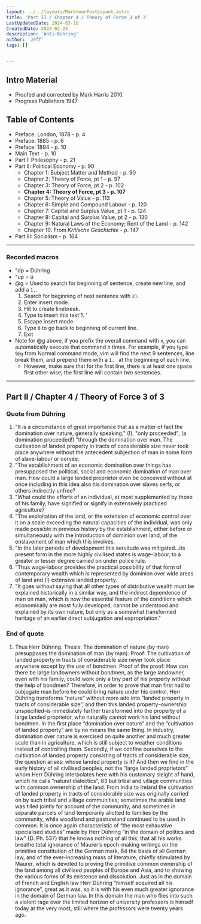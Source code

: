 ```yaml
---
layout: ../../layouts/MarkdownPostLayout.astro
title: 'Part II / Chapter 4 / Theory of Force 3 of 3'
LastUpdatedDate: 2024-03-10
CreatedDate: 2024-02-24
description: 'Anti-Dühring'
author: 'Jeff'
tags: []


---
```


## Intro Material
* Proofed and corrected by Mark Harris 2010.
* Progress Publishers 1947

## Table of Contents
* Preface: London, 1878 - p. 4
* Preface: 1885 - p. 6
* Preface: 1894 - p. 10
* Main Text - p. 10
* Part I: Philosophy - p. 21
* Part II: Political Economy - p. 90
	* Chapter 1: Subject Matter and Method - p. 90
	* Chapter 2: Theory of Force, pt 1 - p. 97
	* Chapter 3: Theory of Force, pt 2 - p. 102
	* **Chapter 4: Theory of Force, pt 3 - p. 107**
	* Chapter 5: Theory of Value - p. 113
	* Chapter 6: Simple and Compound Labour - p. 120
	* Chapter 7: Capital and Surplus Value, pt 1 - p. 124
	* Chapter 8: Capital and Surplus Value, pt 2 - p. 130
	* Chapter 9: Natural Laws of the Economy; Rent of the Land - p. 142
	* Chapter 10: From *Kritische Geschichte* - p. 147
* Part III: Socialism - p. 164
***

### Recorded macros

* "dp = Dühring
* "up = ü
* @g = Used to search for beginning of sentence, create new line, and add a `1.`.
	1. Search for beginning of next sentence with `2)`. 
	1. Enter insert mode. 
	1. Hit <Enter> to create linebreak.
	1. Type to insert this text'1. '
	1. Escape insert mode.
	1. Type `0` to go back to beginning of current line.
	1. Exit
* Note for @g above, if you prefix the overall command with `n`, you can automatically execute that command *n* times. For example, if you type `9@g` from Normal command mode, vim will find the next 9 sentences, line break them, and prepend them with a `1. ` at the beginning of each line. 
	* However, make sure that for the first line, there is at least one space first other wise, the first line will contain *two* sentences.

***

## Part II / Chapter 4 / Theory of Force 3 of 3

### Quote from Dühring

1. "It is a circumstance of great importance that as a matter of fact the domination over nature, generally speaking," (!), "only proceeded", (a domination proceeded!) "through the domination over man. The cultivation of landed property in tracts of considerable size never took place anywhere without the antecedent subjection of man in some form of slave-labour or corvée. 
1. "The establishment of an economic domination over things has presupposed the political, social and economic domination of man over man. How could a large landed proprietor even be conceived without at once including in this idea also his domination over slaves serfs, or others indirectly unfree? 
1. "What could the efforts of an individual, at most supplemented by those of his family, have signified or signify in extensively practiced agriculture? 
1. "The exploitation of the land, or the extension of economic control over it on a scale exceeding the natural capacities of the individual, was only made possible in previous history by the establishment, either before or simultaneously with the introduction of dominion over land, of the enslavement of man which this involves. 
1. "In the later periods of development this servitude was mitigated...its present form in the more highly civilised states is wage-labour, to a greater or lesser degree carried on under police rule. 
1. "Thus wage-labour provides the practical possibility of that form of contemporary wealth which is represented by dominion over wide areas of land and (!) extensive landed property. 
1. "It goes without saying that all other types of distributive wealth must be explained historically in a similar way, and the indirect dependence of man on man, which is now the essential feature of the conditions which economically are most fully developed, cannot be understood and explained by its own nature, but only as a somewhat transformed heritage of an earlier direct subjugation and expropriation."

### End of quote

1. Thus Herr Dühring.
Thesis: The domination of nature (by man) presupposes the domination of man (by man).
Proof: The cultivation of landed property in tracts of considerable size never took place anywhere except by the use of bondmen.
Proof of the proof: How can there be large landowners without bondmen, as the large landowner, even with his family, could work only a tiny part of his property without the help of bondmen?
Therefore, in order to prove that man first had to subjugate man before he could bring nature under his control, Herr Dühring transforms “nature” without more ado into “landed property in tracts of considerable size”, and then this landed property–ownership unspecified–is immediately further transformed into the property of a large landed proprietor, who naturally cannot work his land without bondmen.
In the first place “domination over nature” and the “cultivation of landed property” are by no means the same thing. In industry, domination over nature is exercised on quite another and much greater scale than in agriculture, which is still subject to weather conditions instead of controlling them.
Secondly, if we confine ourselves to the cultivation of landed property consisting of tracts of considerable size, the question arises: whose landed property is it? And then we find in the early history of all civilised peoples, not the “large landed proprietors” whom Herr Dühring interpolates here with his customary sleight of hand, which he calls “natural dialectics”, 83 but tribal and village communities with common ownership of the land. From India to Ireland the cultivation of landed property in tracts of considerable size was originally carried on by such tribal and village communities; sometimes the arable land was tilled jointly for account of the
community, and sometimes in separate parcels of land temporarily allotted to families by the community, while woodland and pastureland continued to be used in common. It is once again characteristic of “the most exhaustive specialised studies” made by Herr Dühring “in the domain of politics and law” {D. Ph. 537} that he knows nothing of all this; that all his works breathe total ignorance of Maurer’s epoch-making writings on the primitive constitution of the German mark, 84 the basis of all German law, and of the ever-increasing mass of literature, chiefly stimulated by Maurer, which is devoted to proving the primitive common ownership of the land among all civilised peoples of Europe and Asia, and to showing the various forms of its existence and dissolution. Just as in the domain of French and English law Herr Dühring “himself acquired all his ignorance”, great as it was, so it is with his even much greater ignorance in the domain of German law. In this domain the man who flies into such a violent rage over the limited horizon of university professors is himself today at the very most, still where the professors were twenty years ago.

